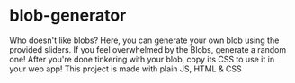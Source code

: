 # blob-generator
Who doesn't like blobs? Here, you can generate your own blob using the provided sliders. If you feel overwhelmed by the Blobs, generate a random one! After you're done tinkering with your blob, copy its CSS to use it in your web app! This project is made with plain JS, HTML &amp; CSS
